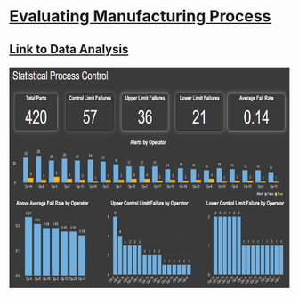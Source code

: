 # [Evaluating Manufacturing Process](https://github.com/Sarah269/glowing-dollop/tree/main/Manufacturing%20Process)

## [Link to Data Analysis](https://github.com/Sarah269/glowing-dollop/tree/main/Manufacturing%20Process)

<img src="https://github.com/Sarah269/supreme-fiesta/blob/main/Manufacturing/Evaluate%20Manufacturing%20Process%20Dashboard.png" height=400 />
